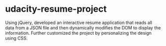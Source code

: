 # udacity-resume-project

Using jQuery, developed an interactive resume application that reads all data from a JSON file and then dynamically modifies the DOM to display the information. Further customized the project by personalizing the design using CSS.
